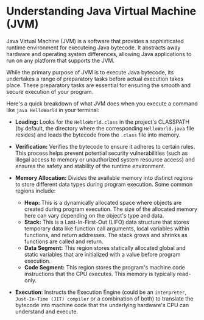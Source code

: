 # Understanding Java Virtual Machine (JVM)

Java Virtual Machine (JVM) is a software that provides a sophisticated runtime environment for executeing Java bytecode. It abstracts away hardware and operating system differences, allowing Java applications to run on any platform that supports the JVM.

While the primary purpose of JVM is to execute Java bytecode, its undertakes a range of preparatory tasks before actual execution takes place. These preparatory tasks are essential for ensuring the smooth and secure execution of your program.

Here's a quick breakdown of what JVM does when you execute a command like `java HelloWorld` in your terminal:

- **Loading:** Looks for the `HelloWorld.class` in the project's CLASSPATH (by default, the directory where the corresponding `HelloWorld.java` file resides) and loads the bytecode from the `.class` file into memory.

- **Verification:** Verifies the bytecode to ensure it adheres to certain rules. This process helps prevent potential security vulnerabilities (such as illegal access to memory or unauthorized system resource access) and ensures the safety and stability of the runtime environment.

- **Memory Allocation:** Divides the available memory into distinct regions to store different data types during program execution. Some common regions include:

  - **Heap:** This is a dynamically allocated space where objects are created during program execution. The size of the allocated memory here can vary depending on the object's type and data.
  - **Stack:** This is a Last-In-First-Out (LIFO) data structure that stores temporary data like function call arguments, local variables within functions, and return addresses. The stack grows and shrinks as functions are called and return.
  - **Data Segment:** This region stores statically allocated global and static variables that are initialized with a value before program execution.
  - **Code Segment:** This region stores the program's machine code instructions that the CPU executes. This memory is typically read-only.

- **Execution**: Instructs the Execution Engine (could be an `interpreter`, `Just-In-Time (JIT) compiler` or a combination of both) to translate the bytecode into machine code that the underlying hardware's CPU can understand and execute.
